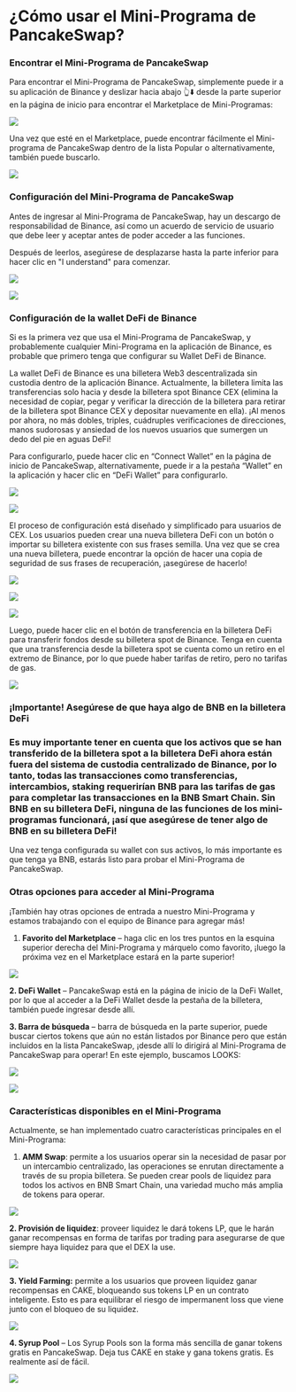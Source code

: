 # ¿Cómo usar el Mini-Programa de PancakeSwap?

### Encontrar el Mini-Programa de PancakeSwap <a href="#_2pj0571uochc" id="_2pj0571uochc"></a>

Para encontrar el Mini-Programa de PancakeSwap, simplemente puede ir a su aplicación de Binance y deslizar hacia abajo 👆⬇️ desde la parte superior en la página de inicio para encontrar el Marketplace de Mini-Programas:

![](../../.gitbook/assets/0.gif)

Una vez que esté en el Marketplace, puede encontrar fácilmente el Mini-programa de PancakeSwap dentro de la lista Popular o alternativamente, también puede buscarlo.

![](<../../.gitbook/assets/1 (1).png>)

### Configuración del Mini-Programa de PancakeSwap <a href="#_4py3ye639zdl" id="_4py3ye639zdl"></a>

Antes de ingresar al Mini-Programa de PancakeSwap, hay un descargo de responsabilidad de Binance, así como un acuerdo de servicio de usuario que debe leer y aceptar antes de poder acceder a las funciones.

Después de leerlos, asegúrese de desplazarse hasta la parte inferior para hacer clic en "I understand" para comenzar.

![](../../.gitbook/assets/2.png)

![](../../.gitbook/assets/3.png)

### Configuración de la wallet DeFi de Binance <a href="#_qdq10t2po33" id="_qdq10t2po33"></a>

Si es la primera vez que usa el Mini-Programa de PancakeSwap, y probablemente cualquier Mini-Programa en la aplicación de Binance, es probable que primero tenga que configurar su Wallet DeFi de Binance.

La wallet DeFi de Binance es una billetera Web3 descentralizada sin custodia dentro de la aplicación Binance. Actualmente, la billetera limita las transferencias solo hacia y desde la billetera spot Binance CEX (elimina la necesidad de copiar, pegar y verificar la dirección de la billetera para retirar de la billetera spot Binance CEX y depositar nuevamente en ella). ¡Al menos por ahora, no más dobles, triples, cuádruples verificaciones de direcciones, manos sudorosas y ansiedad de los nuevos usuarios que sumergen un dedo del pie en aguas DeFi!

Para configurarlo, puede hacer clic en “Connect Wallet” en la página de inicio de PancakeSwap, alternativamente, puede ir a la pestaña “Wallet” en la aplicación y hacer clic en “DeFi Wallet” para configurarlo.

![](../../.gitbook/assets/4.png)

![](../../.gitbook/assets/5.png)

El proceso de configuración está diseñado y simplificado para usuarios de CEX. Los usuarios pueden crear una nueva billetera DeFi con un botón o importar su billetera existente con sus frases semilla. Una vez que se crea una nueva billetera, puede encontrar la opción de hacer una copia de seguridad de sus frases de recuperación, ¡asegúrese de hacerlo!

![](../../.gitbook/assets/6.png)

![](../../.gitbook/assets/7.png)

![](../../.gitbook/assets/8.png)

Luego, puede hacer clic en el botón de transferencia en la billetera DeFi para transferir fondos desde su billetera spot de Binance. Tenga en cuenta que una transferencia desde la billetera spot se cuenta como un retiro en el extremo de Binance, por lo que puede haber tarifas de retiro, pero no tarifas de gas.

![](../../.gitbook/assets/9.png)

### ¡Importante! Asegúrese de que haya algo de BNB en la billetera DeFi <a href="#_5n8fm6td4fpa" id="_5n8fm6td4fpa"></a>

### Es muy importante tener en cuenta que los activos que se han transferido de la billetera spot a la billetera DeFi ahora están fuera del sistema de custodia centralizado de Binance, por lo tanto, todas las transacciones como transferencias, intercambios, staking requerirían BNB para las tarifas de gas para completar las transacciones en la BNB Smart Chain. Sin BNB en su billetera DeFi, ninguna de las funciones de los mini-programas funcionará, ¡así que asegúrese de tener algo de BNB en su billetera DeFi! <a href="#_njv5hnf1dm2o" id="_njv5hnf1dm2o"></a>

Una vez tenga configurada su wallet con sus activos, lo más importante es que tenga ya BNB, estarás listo para probar el Mini-Programa de PancakeSwap.

### Otras opciones para acceder al Mini-Programa <a href="#_fpjcogyb7npp" id="_fpjcogyb7npp"></a>

¡También hay otras opciones de entrada a nuestro Mini-Programa y estamos trabajando con el equipo de Binance para agregar más!

1. **Favorito del Marketplace** – haga clic en los tres puntos en la esquina superior derecha del Mini-Programa y márquelo como favorito, ¡luego la próxima vez en el Marketplace estará en la parte superior!

![](../../.gitbook/assets/10.png)

**2. DeFi Wallet** – PancakeSwap está en la página de inicio de la DeFi Wallet, por lo que al acceder a la DeFi Wallet desde la pestaña de la billetera, también puede ingresar desde allí.

**3. Barra de búsqueda** – barra de búsqueda en la parte superior, puede buscar ciertos tokens que aún no están listados por Binance pero que están incluidos en la lista PancakeSwap, ¡desde allí lo dirigirá al Mini-Programa de PancakeSwap para operar! En este ejemplo, buscamos LOOKS:

![](../../.gitbook/assets/11.png)

![](../../.gitbook/assets/12.png)

### Características disponibles en el Mini-Programa <a href="#_evhl2oaymvwf" id="_evhl2oaymvwf"></a>

Actualmente, se han implementado cuatro características principales en el Mini-Programa:

1. **AMM Swap**: permite a los usuarios operar sin la necesidad de pasar por un intercambio centralizado, las operaciones se enrutan directamente a través de su propia billetera. Se pueden crear pools de liquidez para todos los activos en BNB Smart Chain, una variedad mucho más amplia de tokens para operar.

![](../../.gitbook/assets/13.png)

**2. Provisión de liquidez**: proveer liquidez le dará tokens LP, que le harán ganar recompensas en forma de tarifas por trading para asegurarse de que siempre haya liquidez para que el DEX la use.

![](../../.gitbook/assets/14.png)

**3. Yield Farming:** permite a los usuarios que proveen liquidez ganar recompensas en CAKE, bloqueando sus tokens LP en un contrato inteligente. Esto es para equilibrar el riesgo de impermanent loss que viene junto con el bloqueo de su liquidez.

![](../../.gitbook/assets/15.png)

**4. Syrup Pool** – Los Syrup Pools son la forma más sencilla de ganar tokens gratis en PancakeSwap. Deja tus CAKE en stake y gana tokens gratis. Es realmente así de fácil.

![](../../.gitbook/assets/16.png)

### &#x20;<a href="#_k5bf0xpj8i18" id="_k5bf0xpj8i18"></a>
